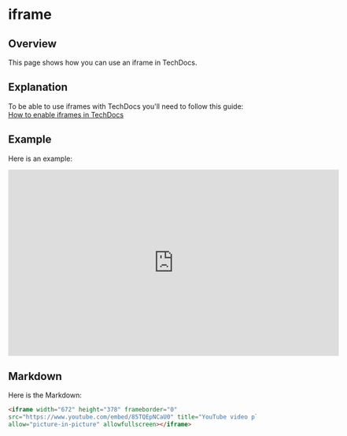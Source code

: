 # iframe

## Overview

This page shows how you can use an iframe in TechDocs.

## Explanation

To be able to use iframes with TechDocs you'll need to follow this guide: [How to enable iframes in TechDocs](https://backstage.io/docs/features/techdocs/how-to-guides#how-to-enable-iframes-in-techdocs)

## Example

Here is an example:

<iframe width="672" height="378" src="https://www.youtube.com/embed/85TQEpNCaU0" title="YouTube video player" frameborder="0" allow="picture-in-picture" allowfullscreen></iframe>

## Markdown

Here is the Markdown:

```markdown
<iframe width="672" height="378" frameborder="0"
src="https://www.youtube.com/embed/85TQEpNCaU0" title="YouTube video player" 
allow="picture-in-picture" allowfullscreen></iframe>
```
